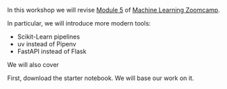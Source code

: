 

In this workshop we will revise [Module 5](https://github.com/DataTalksClub/machine-learning-zoomcamp/tree/master/05-deployment) of 
[Machine Learning Zoomcamp](https://github.com/DataTalksClub/machine-learning-zoomcamp).

In particular, we will introduce more modern tools:

- Scikit-Learn pipelines
- uv instead of Pipenv
- FastAPI instead of Flask

We will also cover 


First, download the starter notebook. We will base our work on it.



